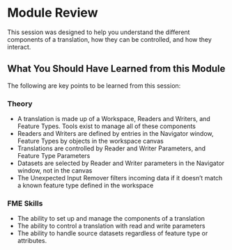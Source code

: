 # Module Review #
This session was designed to help you understand the different components of a translation, how they can be controlled, and how they interact.

 
## What You Should Have Learned from this Module ##
The following are key points to be learned from this session:

### Theory ###

- A translation is made up of a Workspace, Readers and Writers, and Feature Types. Tools exist to manage all of these components
- Readers and Writers are defined by entries in the Navigator window, Feature Types by objects in the workspace canvas
- Translations are controlled by Reader and Writer Parameters, and Feature Type Parameters
- Datasets are selected by Reader and Writer parameters in the Navigator window, not in the canvas
- The Unexpected Input Remover filters incoming data if it doesn’t match a known feature type defined in the workspace

### FME Skills ###

- The ability to set up and manage the components of a translation
- The ability to control a translation with read and write parameters
- The ability to handle source datasets regardless of feature type or attributes.
